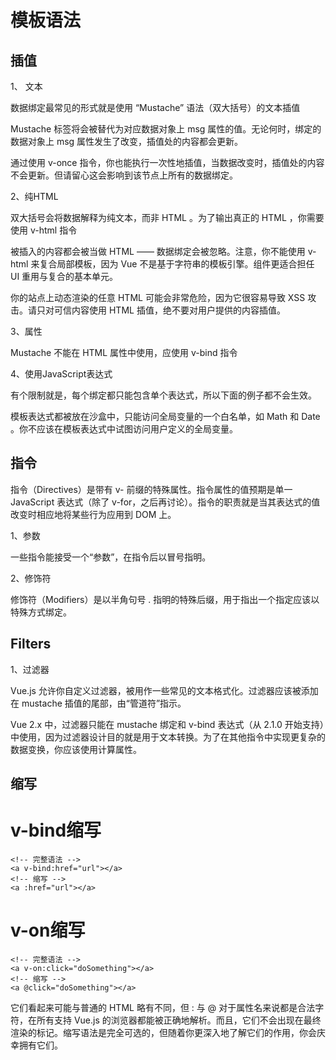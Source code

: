 模板语法
=================

## 插值

1、 文本

数据绑定最常见的形式就是使用 “Mustache” 语法（双大括号）的文本插值

Mustache 标签将会被替代为对应数据对象上 msg 属性的值。无论何时，绑定的数据对象上 msg 属性发生了改变，插值处的内容都会更新。

通过使用 v-once 指令，你也能执行一次性地插值，当数据改变时，插值处的内容不会更新。但请留心这会影响到该节点上所有的数据绑定。

2、纯HTML

双大括号会将数据解释为纯文本，而非 HTML 。为了输出真正的 HTML ，你需要使用 v-html 指令

被插入的内容都会被当做 HTML —— 数据绑定会被忽略。注意，你不能使用 v-html 来复合局部模板，因为 Vue 不是基于字符串的模板引擎。组件更适合担任 UI 重用与复合的基本单元。

你的站点上动态渲染的任意 HTML 可能会非常危险，因为它很容易导致 XSS 攻击。请只对可信内容使用 HTML 插值，绝不要对用户提供的内容插值。


3、属性

Mustache 不能在 HTML 属性中使用，应使用 v-bind 指令

4、使用JavaScript表达式

有个限制就是，每个绑定都只能包含单个表达式，所以下面的例子都不会生效。

模板表达式都被放在沙盒中，只能访问全局变量的一个白名单，如 Math 和 Date 。你不应该在模板表达式中试图访问用户定义的全局变量。

## 指令

指令（Directives）是带有 v- 前缀的特殊属性。指令属性的值预期是单一 JavaScript 表达式（除了 v-for，之后再讨论）。指令的职责就是当其表达式的值改变时相应地将某些行为应用到 DOM 上。

1、参数

一些指令能接受一个“参数”，在指令后以冒号指明。

2、修饰符

修饰符（Modifiers）是以半角句号 . 指明的特殊后缀，用于指出一个指定应该以特殊方式绑定。

## Filters

1、过滤器

Vue.js 允许你自定义过滤器，被用作一些常见的文本格式化。过滤器应该被添加在 mustache 插值的尾部，由“管道符”指示。

Vue 2.x 中，过滤器只能在 mustache 绑定和 v-bind 表达式（从 2.1.0 开始支持）中使用，因为过滤器设计目的就是用于文本转换。为了在其他指令中实现更复杂的数据变换，你应该使用计算属性。

## 缩写

# v-bind缩写

```
<!-- 完整语法 -->
<a v-bind:href="url"></a>
<!-- 缩写 -->
<a :href="url"></a>
```

# v-on缩写

```
<!-- 完整语法 -->
<a v-on:click="doSomething"></a>
<!-- 缩写 -->
<a @click="doSomething"></a>
```

它们看起来可能与普通的 HTML 略有不同，但 : 与 @ 对于属性名来说都是合法字符，在所有支持 Vue.js 的浏览器都能被正确地解析。而且，它们不会出现在最终渲染的标记。缩写语法是完全可选的，但随着你更深入地了解它们的作用，你会庆幸拥有它们。

